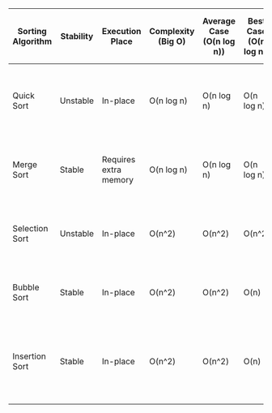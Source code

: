 | Sorting Algorithm | Stability | Execution Place | Complexity (Big O) | Average Case (O(n log n)) | Best Case (O(n log n)) | Worst Case (O(n log n)) | Space (O(n)) | Best Used For                                                                                              |
|-------------------|-----------|-----------------|---------------------|---------------------------|-------------------------|---------------------------|---------------|------------------------------------------------------------------------------------------------------------|
| Quick Sort        | Unstable  | In-place        | O(n log n)          | O(n log n)                | O(n log n)              | O(log n)                  | O(log n)      | Large datasets where speed is crucial and possible minimal use of additional memory                     |
| Merge Sort        | Stable    | Requires extra memory | O(n log n)     | O(n log n)                | O(n log n)              | O(n)                      | O(n)          | Large datasets that do not fit in memory, or when sorting stability is required                               |
| Selection Sort    | Unstable  | In-place        | O(n^2)              | O(n^2)                    | O(n^2)                   | O(1)                      | O(1)          | Small arrays where simplicity of implementation is favored over efficiency                                    |
| Bubble Sort       | Stable    | In-place        | O(n^2)              | O(n^2)                    | O(n)                     | O(1)                      | O(1)          | Small datasets or when data is already nearly sorted. Easy to implement                                       |
| Insertion Sort    | Stable    | In-place        | O(n^2)              | O(n^2)                    | O(n)                     | O(1)                      | O(1)          | Small or nearly sorted datasets, where simplicity is preferred, and for partially ordered data             |
